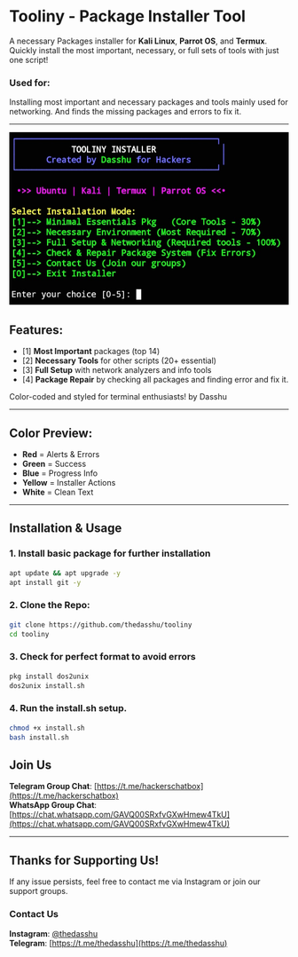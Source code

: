
# Tooliny - Package Installer Tool

A necessary Packages installer for **Kali Linux**, **Parrot OS**, and **Termux**.  
Quickly install the most important, necessary, or full sets of tools with just one script!
### Used for:
Installing most important and necessary packages and tools mainly used for networking. And finds the missing packages and errors to fix it. 

---

![Tool-D Screenshot](screenshot2.png)


## Features:
- [1] **Most Important** packages (top 14)
- [2] **Necessary Tools** for other scripts (20+ essential)
- [3] **Full Setup** with network analyzers and info tools
- [4] **Package Repair** by checking all packages and finding error and fix it. 

Color-coded and styled for terminal enthusiasts! by Dasshu

---

## Color Preview:

- **Red** = Alerts & Errors  
- **Green** = Success  
- **Blue** = Progress Info  
- **Yellow** = Installer Actions  
- **White** = Clean Text

---

## Installation & Usage

### 1. Install basic package for further installation
```bash
apt update && apt upgrade -y
apt install git -y
```

### 2. Clone the Repo:
```bash
git clone https://github.com/thedasshu/tooliny
cd tooliny
```
### 3. Check for perfect format to avoid errors
```bash
pkg install dos2unix
dos2unix install.sh
```

### 4. Run the install.sh setup. 
```bash
chmod +x install.sh
bash install.sh
```
## Join Us

**Telegram Group Chat**: [https://t.me/hackerschatbox](https://t.me/hackerschatbox)  
**WhatsApp Group Chat**: [https://chat.whatsapp.com/GAVQ00SRxfvGXwHmew4TkU](https://chat.whatsapp.com/GAVQ00SRxfvGXwHmew4TkU)

---

## Thanks for Supporting Us!

If any issue persists, feel free to contact me via Instagram or join our support groups.

### Contact Us

**Instagram**: [@thedasshu](https://instagram.com/thedasshu)  
**Telegram**: [https://t.me/thedasshu](https://t.me/thedasshu)
